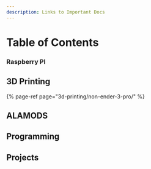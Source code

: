 ```yaml
---
description: Links to Important Docs
---
```


# Table of Contents

### **Raspberry PI**

## 3D Printing

{% page-ref page="3d-printing/non-ender-3-pro/" %}

##  ALAMODS

## Programming

## Projects





